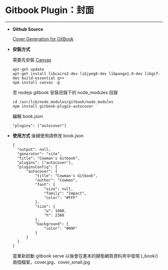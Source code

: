 # **Gitbook Plugin：封面**

---



* **Github Source**

  [Cover Generation for GitBook](https://github.com/GitbookIO/plugin-autocover)


* **安裝方式**

  需要先安裝 [Canvas](https://github.com/Automattic/node-canvas)

  ```
  apt-get update
  apt-get install libcairo2-dev libjpeg8-dev libpango1.0-dev libgif-dev build-essential g++
  npm install canvas -g

  ```

  至 nodejs gitbook 安裝目錄下的 node\_modules 目錄

  ```
  cd /usr/lib/node_modules/gitbook/node_modules
  npm install gitbook-plugin-autocover

  ```

  編輯 book.json

  ```
  "plugins": ["autocover"]

  ```

* **使用方式** 後續使用請修改 book.json

  ```
  {
    "output": null,
    "generator": "site",
    "title": "Cowman's Gitbook",
    "plugins": ["autocover"],
    "pluginsConfig": {
        "autocover": {
            "title": "Cowman's Gitbook",
            "author": "Cowman",
            "font": {
                "size": null,
                "family": "Impact",
                "color": "#FFF"
            },
            "size": {
                "w": 1800,
                "h": 2360
            },
            "background": {
                "color": "#09F"
            }
        }
    }
  }

  ```

  當重新啟動 gitbook serve 以後會在書本的靜態網頁資料夾中發現 \(\_book\/\) 兩個檔案，cover.jpg、cover\_small.jpg


